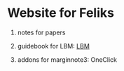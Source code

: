 # Website for Feliks
1. notes for papers

2. guidebook for LBM:
[LBM](https://www.craft.do/s/i3sHOWzLpcMbCH)

3. addons for marginnote3: OneClick